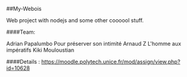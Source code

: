 ##My-Webois

Web project with nodejs and some other coooool stuff.

####Team:

Adrian Papalumbo
Pour préserver son intimité Arnaud Z 
L'homme aux impératifs
Kiki Mouloustian

####Details :
https://moodle.polytech.unice.fr/mod/assign/view.php?id=10628
